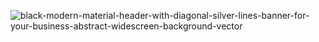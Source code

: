 ![black-modern-material-header-with-diagonal-silver-lines-banner-for-your-business-abstract-widescreen-background-vector](https://github.com/user-attachments/assets/8d7120a6-cf76-4844-a980-08b3009c381e)
